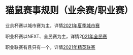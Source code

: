 # 猫鼠赛事规则（业余赛/职业赛）

业余杯赛以城市赛为主，详情[2021年夏季城市赛](http://tom.163.com/202004/cstzs/)

职业杯赛以NEXT、全民赛为主，详情2[021年全民赛](https://next.163.com/match/nextmhls\_2021spring)

职业联赛有且只有一个，详情[2021年精英联赛](https://next.163.com/match/nextmhlsyqs\_2021spring)
